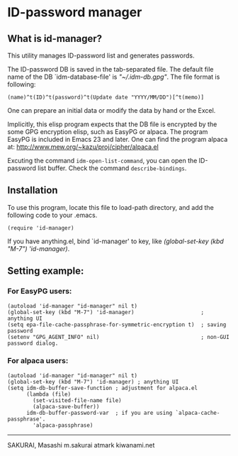 # ID-password manager

## What is id-manager?

This utility manages ID-password list and generates passwords.

The ID-password DB is saved in the tab-separated file. The default file name of the DB `idm-database-file' is *"~/.idm-db.gpg"*.
The file format is following:

    (name)^t(ID)^t(password)^t(Update date "YYYY/MM/DD")[^t(memo)]

One can prepare an initial data or modify the data by hand or the Excel.

Implicitly, this elisp program expects that the DB file is encrypted by the some GPG encryption elisp, such as EasyPG or alpaca.
The program EasyPG is included in Emacs 23 and later. One can find the program alpaca at: http://www.mew.org/~kazu/proj/cipher/alpaca.el

Excuting the command `idm-open-list-command`, you can open the ID-password list buffer. Check the command `describe-bindings`.

## Installation

To use this program, locate this file to load-path directory,
and add the following code to your .emacs.

    (require 'id-manager)

If you have anything.el, bind `id-manager' to key,
like _(global-set-key (kbd "M-7") 'id-manager)_.

## Setting example:

### For EasyPG users:

    (autoload 'id-manager "id-manager" nil t)
    (global-set-key (kbd "M-7") 'id-manager)                     ; anything UI
    (setq epa-file-cache-passphrase-for-symmetric-encryption t)  ; saving password
    (setenv "GPG_AGENT_INFO" nil)                                ; non-GUI password dialog.

### For alpaca users:

    (autoload 'id-manager "id-manager" nil t)
    (global-set-key (kbd "M-7") 'id-manager) ; anything UI
    (setq idm-db-buffer-save-function ; adjustment for alpaca.el
          (lambda (file)
            (set-visited-file-name file)
            (alpaca-save-buffer))
          idm-db-buffer-password-var  ; if you are using `alpaca-cache-passphrase'.
            'alpaca-passphrase)

--------------------------------------------------

SAKURAI, Masashi
m.sakurai atmark kiwanami.net
